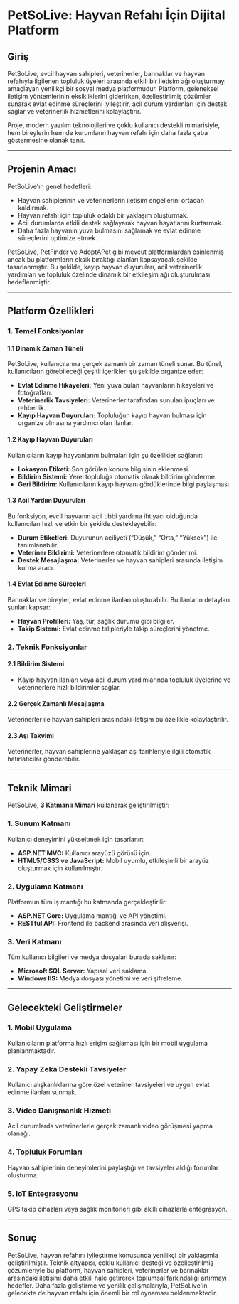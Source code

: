 # **PetSoLive: Hayvan Refahı İçin Dijital Platform**

## **Giriş**

PetSoLive, evcil hayvan sahipleri, veterinerler, barınaklar ve hayvan refahıyla ilgilenen topluluk üyeleri arasında etkili bir iletişim ağı oluşturmayı amaçlayan yenilikçi bir sosyal medya platformudur. Platform, geleneksel iletişim yöntemlerinin eksikliklerini giderirken, özelleştirilmiş çözümler sunarak evlat edinme süreçlerini iyileştirir, acil durum yardımları için destek sağlar ve veterinerlik hizmetlerini kolaylaştırır.

Proje, modern yazılım teknolojileri ve çoklu kullanıcı destekli mimarisiyle, hem bireylerin hem de kurumların hayvan refahı için daha fazla çaba göstermesine olanak tanır.

---

## **Projenin Amacı**
PetSoLive'ın genel hedefleri:
- Hayvan sahiplerinin ve veterinerlerin iletişim engellerini ortadan kaldırmak.
- Hayvan refahı için topluluk odaklı bir yaklaşım oluşturmak.
- Acil durumlarda etkili destek sağlayarak hayvan hayatlarını kurtarmak.
- Daha fazla hayvanın yuva bulmasını sağlamak ve evlat edinme süreçlerini optimize etmek.

PetSoLive, PetFinder ve AdoptAPet gibi mevcut platformlardan esinlenmiş ancak bu platformların eksik bıraktığı alanları kapsayacak şekilde tasarlanmıştır. Bu şekilde, kayıp hayvan duyuruları, acil veterinerlik yardımları ve topluluk özelinde dinamik bir etkileşim ağı oluşturulması hedeflenmiştir.

---

## **Platform Özellikleri**

### **1. Temel Fonksiyonlar**

#### **1.1 Dinamik Zaman Tüneli**
PetSoLive, kullanıcılarına gerçek zamanlı bir zaman tüneli sunar. Bu tünel, kullanıcıların görebileceği çeşitli içerikleri şu şekilde organize eder:
- **Evlat Edinme Hikayeleri:** Yeni yuva bulan hayvanların hikayeleri ve fotoğrafları.
- **Veterinerlik Tavsiyeleri:** Veterinerler tarafından sunulan ipuçları ve rehberlik.
- **Kayıp Hayvan Duyuruları:** Topluluğun kayıp hayvan bulması için organize olmasına yardımcı olan ilanlar.

#### **1.2 Kayıp Hayvan Duyuruları**
Kullanıcıların kayıp hayvanlarını bulmaları için şu özellikler sağlanır:
- **Lokasyon Etiketi:** Son görülen konum bilgisinin eklenmesi.
- **Bildirim Sistemi:** Yerel topluluğa otomatik olarak bildirim gönderme.
- **Geri Bildirim:** Kullanıcıların kayıp hayvanı gördüklerinde bilgi paylaşması.

#### **1.3 Acil Yardım Duyuruları**
Bu fonksiyon, evcil hayvanın acil tıbbi yardıma ihtiyacı olduğunda kullanıcıları hızlı ve etkin bir şekilde destekleyebilir:
- **Durum Etiketleri:** Duyurunun aciliyeti (“Düşük,” “Orta,” “Yüksek”) ile tanımlanabilir.
- **Veteriner Bildirimi:** Veterinerlere otomatik bildirim gönderimi.
- **Destek Mesajlaşma:** Veterinerler ve hayvan sahipleri arasında iletişim kurma aracı.

#### **1.4 Evlat Edinme Süreçleri**
Barınaklar ve bireyler, evlat edinme ilanları oluşturabilir. Bu ilanların detayları şunları kapsar:
- **Hayvan Profilleri:** Yaş, tür, sağlık durumu gibi bilgiler.
- **Takip Sistemi:** Evlat edinme talipleriyle takip süreçlerini yönetme.

### **2. Teknik Fonksiyonlar**

#### **2.1 Bildirim Sistemi**
- Káyıp hayvan ilanları veya acil durum yardımlarında topluluk üyelerine ve veterinerlere hızlı bildirimler sağlar.

#### **2.2 Gerçek Zamanlı Mesajlaşma**
Veterinerler ile hayvan sahipleri arasındaki iletişim bu özellikle kolaylaştırılır.

#### **2.3 Aşı Takvimi**
Veterinerler, hayvan sahiplerine yaklaşan aşı tarihleriyle ilgili otomatik hatırlatıcılar gönderebilir.

---

## **Teknik Mimari**

PetSoLive, **3 Katmanlı Mimari** kullanarak geliştirilmiştir:

### **1. Sunum Katmanı**
Kullanıcı deneyimini yükseltmek için tasarlanır:
- **ASP.NET MVC:** Kullanıcı arayüzü görüsü için.
- **HTML5/CSS3 ve JavaScript:** Mobil uyumlu, etkileşimli bir arayüz oluşturmak için kullanılmıştır.

### **2. Uygulama Katmanı**
Platformun tüm iş mantığı bu katmanda gerçekleştirilir:
- **ASP.NET Core:** Uygulama mantığı ve API yönetimi.
- **RESTful API:** Frontend ile backend arasında veri alışverişi.

### **3. Veri Katmanı**
Tüm kullanıcı bilgileri ve medya dosyaları burada saklanır:
- **Microsoft SQL Server:** Yapısal veri saklama.
- **Windows IIS:** Medya dosyası yönetimi ve veri şifreleme.

---

## **Gelecekteki Geliştirmeler**

### **1. Mobil Uygulama**
Kullanıcıların platforma hızlı erişim sağlaması için bir mobil uygulama planlanmaktadır.

### **2. Yapay Zeka Destekli Tavsiyeler**
Kullanıcı alışkanlıklarına göre özel veteriner tavsiyeleri ve uygun evlat edinme ilanları sunmak.

### **3. Video Danışmanlık Hizmeti**
Acil durumlarda veterinerlerle gerçek zamanlı video görüşmesi yapma olanağı.

### **4. Topluluk Forumları**
Hayvan sahiplerinin deneyimlerini paylaştığı ve tavsiyeler aldığı forumlar oluşturma.

### **5. IoT Entegrasyonu**
GPS takip cihazları veya sağlık monitörleri gibi akıllı cihazlarla entegrasyon.

---

## **Sonuç**

PetSoLive, hayvan refahını iyileştirme konusunda yenilikçi bir yaklaşımla geliştirilmiştir. Teknik altyapısı, çoklu kullanıcı desteği ve özelleştirilmiş çözümleriyle bu platform, hayvan sahipleri, veterinerler ve barınaklar arasındaki iletişimi daha etkili hale getirerek toplumsal farkındalığı artırmayı hedefler. Daha fazla geliştirme ve yenilik çalışmalarıyla, PetSoLive'in gelecekte de hayvan refahı için önemli bir rol oynaması beklenmektedir.

